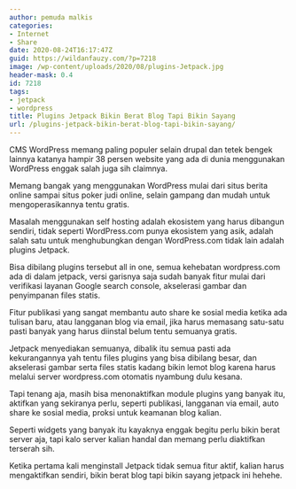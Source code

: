 ```yaml
---
author: pemuda malkis
categories:
- Internet
- Share
date: 2020-08-24T16:17:47Z
guid: https://wildanfauzy.com/?p=7218
image: /wp-content/uploads/2020/08/plugins-Jetpack.jpg
header-mask: 0.4
id: 7218
tags:
- jetpack
- wordpress
title: Plugins Jetpack Bikin Berat Blog Tapi Bikin Sayang
url: /plugins-jetpack-bikin-berat-blog-tapi-bikin-sayang/
---
```


CMS WordPress memang paling populer selain drupal dan tetek bengek lainnya katanya hampir 38 persen website yang ada di dunia menggunakan WordPress enggak salah juga sih claimnya.

Memang bangak yang menggunakan WordPress mulai dari situs berita online sampai situs poker judi online, selain gampang dan mudah untuk mengoperasikannya tentu gratis.

Masalah menggunakan self hosting adalah ekosistem yang harus dibangun sendiri, tidak seperti WordPress.com punya ekosistem yang asik, adalah salah satu untuk menghubungkan dengan WordPress.com tidak lain adalah plugins Jetpack.

Bisa dibilang plugins tersebut all in one, semua kehebatan wordpress.com ada di dalam jetpack, versi garisnya saja sudah banyak fitur mulai dari verifikasi layanan Google search console, akselerasi gambar dan penyimpanan files statis.

Fitur publikasi yang sangat membantu auto share ke sosial media ketika ada tulisan baru, atau langganan blog via email, jika harus memasang satu-satu pasti banyak yang harus diinstal belum tentu semuanya gratis.

Jetpack menyediakan semuanya, dibalik itu semua pasti ada kekurangannya yah tentu files plugins yang bisa dibilang besar, dan akselerasi gambar serta files statis kadang bikin lemot blog karena harus melalui server wordpress.com otomatis nyambung dulu kesana.

Tapi tenang aja, masih bisa menonaktifkan module plugins yang banyak itu, aktifkan yang sekiranya perlu, seperti publikasi, langganan via email, auto share ke sosial media, proksi untuk keamanan blog kalian.

Seperti widgets yang banyak itu kayaknya enggak begitu perlu bikin berat server aja, tapi kalo server kalian handal dan memang perlu diaktifkan terserah sih.

Ketika pertama kali menginstall Jetpack tidak semua fitur aktif, kalian harus mengaktifkan sendiri, bikin berat blog tapi bikin sayang jetpack ini hehehe.